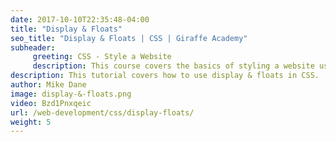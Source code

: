 ```yaml
---
date: 2017-10-10T22:35:48-04:00
title: "Display & Floats"
seo_title: "Display & Floats | CSS | Giraffe Academy"
subheader:
     greeting: CSS - Style a Website
     description: This course covers the basics of styling a website using CSS. Work your way through the videos and we'll teach you everything you need to know to style a basic website!
description: This tutorial covers how to use display & floats in CSS.
author: Mike Dane
image: display-&-floats.png
video: Bzd1Pnxqeic
url: /web-development/css/display-floats/
weight: 5
---
```

